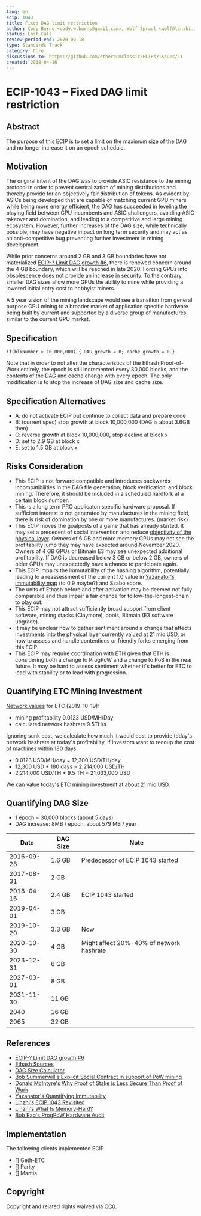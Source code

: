 ```yaml
---
lang: en
ecip: 1043
title: Fixed DAG limit restriction 
author: Cody Burns <cody.w.burns@gmail.com>, Wolf Spraul <wolf@linzhi.io>
status: Last Call
review-period-end: 2020-09-18
type: Standards Track
category: Core
discussions-to: https://github.com/ethereumclassic/ECIPs/issues/11
created: 2018-04-16
---
```


# ECIP-1043 – Fixed DAG limit restriction   
    
## Abstract
The purpose of this ECIP is to set a limit on the maximum size of the DAG and no longer increase it on an epoch schedule.

## Motivation
The original intent of the DAG was to provide ASIC resistance to the mining protocol in order to prevent centralization of mining distributions and thereby provide for an objectively fair distribution of tokens. As evident by ASICs being developed that are capable of matching current GPU miners while being more energy efficient, the DAG has succeeded in leveling the playing field between GPU incumbents and ASIC challengers, avoiding ASIC takeover and domination, and leading to a competitive and large mining ecosystem. However, further increases of the DAG size, while technically possible, may have negative impact on long term security and may act as an anti-competitive bug preventing further investment in mining development.

While prior concerns around 2 GB and 3 GB boundaries have not materialized [ECIP-? Limit DAG growth #6](https://github.com/ethereumproject/ECIPs/issues/6), there is renewed concern around the 4 GB boundary, which will be reached in late 2020. Forcing GPUs into obsolescence does not provide an increase in security. To the contrary, smaller DAG sizes allow more GPUs the ability to mine while providing a lowered initial entry cost to hobbyist miners.

A 5 year vision of the mining landscape would see a transition from general purpose GPU mining to a broader market of application specific hardware being built by current and supported by a diverse group of manufactures similar to the current GPU market.

## Specification
`if(blkNumber > 10,000,000) { DAG growth = 0; cache growth = 0 }`

Note that in order to not alter the characteristics of the Ethash Proof-of-Work entirely, the epoch is still incremented every 30,000 blocks, and the contents of the DAG and cache change with every epoch.
The only modification is to stop the increase of DAG size and cache size.

## Specification Alternatives
* A: do not activate ECIP but continue to collect data and prepare code
* B: (current spec) stop growth at block 10,000,000 (DAG is about 3.6GB then)
* C: reverse growth at block 10,000,000, stop decline at block x
* D: set to 2.9 GB at block x
* E: set to 1.5 GB at block x

## Risks Consideration
* This ECIP is not forward compatible and introduces backwards incompatibilities in the DAG file generation, block verification, and block mining. Therefore, it should be included in a scheduled hardfork at a certain block number.
* This is a long term PRO applicaton specific hardware proposal. If sufficient interest is not generated by manufactures in the mining field, there is risk of domination by one or more manufactures. (market risk)  
* This ECIP moves the goalposts of a game that has already started. It may set a precedent of social intervention and reduce [objectivity of the physical layer](https://etherplan.com/2019/10/07/why-proof-of-stake-is-less-secure-than-proof-of-work/9077/). Owners of 6 GB and more memory GPUs may not see the profitability jump they may have expected around November 2020. Owners of 4 GB GPUs or Bitmain E3 may see unexpected additional profitability. If DAG is decreased below 3 GB or below 2 GB, owners of older GPUs may unexpectedly have a chance to participate again.
* This ECIP impairs the immutability of the hashing algorithm, potentially leading to a reassessment of the current 1.0 value in [Yazanator's immutability map](https://medium.com/ethereum-classic/quantifying-immutability-e8f2b1bb9301) (to 0.9 maybe?) and Szabo score.
* The units of Ethash before and after activation may be deemed not fully comparable and thus impair a fair chance for follow-the-longest-chain to play out.
* This ECIP may not attract sufficiently broad support from client software, mining stacks (Claymore), pools, Bitmain (E3 software upgrade).
* It may be unclear how to gather sentiment around a change that affects investments into the physical layer currently valued at 21 mio USD, or how to assess and handle contentious or friendly forks emerging from this ECIP.
* This ECIP may require coordination with ETH given that ETH is considering both a change to ProgPoW and a change to PoS in the near future. It may be hard to assess sentiment whether it's better for ETC to lead with stability or to lead with progression.

## Quantifying ETC Mining Investment
[Network values](https://bitinfocharts.com) for ETC (2019-10-19):
- mining profitability 0.0123 USD/MH/Day
- calculated network hashrate 9.5TH/s

Ignoring sunk cost, we calculate how much it would cost to provide today's network hashrate at today's profitability, if investors want to recoup the cost of machines within 180 days.

- 0.0123 USD/MH/day = 12,300 USD/TH/day
- 12,300 USD * 180 days = 2,214,000 USD/TH
- 2,214,000 USD/TH * 9.5 TH = 21,033,000 USD

We can value today's ETC mining investment at about 21 mio USD.

## Quantifying DAG Size
* 1 epoch = 30,000 blocks (about 5 days)
* DAG increase: 8MB / epoch, about 579 MB / year

|Date|DAG Size|Note|
|----|--------|----|
|2016-09-28|1.6 GB|Predecessor of ECIP 1043 started|
|2017-08-31|2 GB||
|2018-04-16|2.4 GB|ECIP 1043 started|
|2019-04-01|3 GB||
|2019-10-20|3.3 GB|Now|
|2020-10-30|4 GB|Might affect 20%-40% of network hashrate|
|2023-12-31|6 GB||
|2027-03-01|8 GB||
|2031-11-30|11 GB||
|2040|16 GB||
|2065|32 GB||

## References
- [ECIP-? Limit DAG growth #6](https://github.com/ethereumproject/ECIPs/issues/6)
- [Ethash Sources](https://github.com/ethereum/ethash)
- [DAG Size Calculator](https://investoon.com/tools/dag_size)
- [Bob Summerwill's Explicit Social Contract in support of PoW mining](https://ethereumclassic.org/blog/2019-10-06-pow-mining-explicit-social-contract/)
- [Donald McIntyre's Why Proof of Stake is Less Secure Than Proof of Work](https://etherplan.com/2019/10/07/why-proof-of-stake-is-less-secure-than-proof-of-work/9077/)
- [Yazanator's Quantifying Immutability](https://medium.com/ethereum-classic/quantifying-immutability-e8f2b1bb9301)
- [Linzhi's ECIP 1043 Revisited](https://medium.com/@Linzhi/ecip-1043-revisited-cd2e500b8550)
- [Linzhi's What Is Memory-Hard?](https://medium.com/@Linzhi/what-is-memory-hard-45a363b59dfe)
- [Bob Rao's ProgPoW Hardware Audit](https://github.com/ethereum-cat-herders/progpow-audit/raw/master/Bob%20Rao%20-%20ProgPOW%20Hardware%20Audit%20Report%20Final.pdf)

## Implementation
The following clients implemented ECIP

- [] Geth-ETC
- [] Parity
- [] Mantis

## Copyright
Copyright and related rights waived via [CC0](https://creativecommons.org/publicdomain/zero/1.0/).
